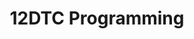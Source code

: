 ---
title: 12DTC Programming
layout: auto_contents
categories:
  - setup:
    category_name: Setup
    category_items:
      - setup_windows:
        item_name: Set up on Windows
        item_desc: Install VSCode, Python via scoop
        item_icon: /img/setup.svg
        item_page: /classroom/setup-windows
      - setup_macos:
        item_name: Set up on macOS
        item_desc: Install VSCode, Python via Homebrew
        item_icon: /img/setup.svg
        item_page: /classroom/setup-macos
      - setup_linux:
        item_name: Set up on Linux
        item_desc: Install Python via pyenv
        item_icon: /img/setup.svg
        item_page: /classroom/setup-linux
  - recap:
    category_name: Recap
    category_items:
      - intro:
        item_name: Intro
        item_desc: Revise Python from 11DIT
        item_icon: img/programming.svg
        item_page: intro
  - oop:
    category_name: Collections
    category_items:
      - search:
        item_name: List search
        item_desc: Detect if items exist in a list, and where to find them
        item_icon: img/list-search.svg
        item_page: list-search
      - modification:
        item_name: List modification
        item_desc: Add, remove, and edit the items in a list
        item_icon: img/list-modification.svg
        item_page: list-modification
      - functions:
        item_name: List functions
        item_desc: Sorting and shuffling list items
        item_icon: img/list-functions.svg
        item_page: list-functions
      - comprehensions:
        item_name: List comprehensions
        item_desc: Filtering items in a list
        item_icon: img/list-comprehensions.svg
        item_page: list-comprehensions
      - 2d_lists:
        item_name: 2D lists
        item_desc: Lists that contain other lists … listception
        item_icon: img/list-2d.svg
        item_page: list-2d
      - dictionaries:
        item_name: Dictionaries
        item_desc: List items with names
        item_icon: img/dictionaries.svg
        item_page: dictionaries
      - chores:
        item_name: Chores roster
        item_desc: Sort out the weekly chores in a flat
        item_icon: img/chores.svg
        item_page: chores
      - irsa:
        item_name: International Radiotelephony Spelling Alphabet
        item_desc: Convert letters to secret code — and back!
        item_icon: img/irsa.svg
        item_page: irsa
  - gui:
    category_name: Functions
    category_items:
      - functions:
        item_name: Intro to functions
        item_desc: Create basic functions in Python
        item_icon: img/functions.svg
        item_page: functions
      - return:
        item_name: Functions that return values
        item_desc: Let functions step in for values
        item_icon: img/functions-return.svg
        item_page: functions-return
      - parameters:
        item_name: Functions with arguments
        item_desc: Specify data to your functions
        item_icon: img/functions-args.svg
        item_page: functions-args
  - testing:
    category_name: Testing
    category_items:
      - testing:
        item_name: Testing
        item_desc: Make sure your code is working
        item_icon: img/testing.svg
        item_page: testing
  - assessment:
    category_name: Assessment
    category_items:
      - practice:
        item_name: Practice assessment
        item_desc: One last go before the real deal
        item_icon: /img/practice.svg
        item_page: practice
      - feedback:
        item_name: Practice feedback
        item_desc: Determine your own grade using this schedule
        item_icon: 
        item_page: practice-feedback
      - assessment:
        item_name: Assessment
        item_desc: Create an inventory system for an egg shop
        item_icon: /img/assessment.svg
        item_page: assessment
---